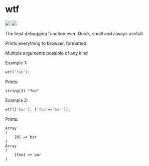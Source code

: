 # wtf
<img src="https://img.shields.io/badge/license-MIT-brightgreen"> <img src="https://img.shields.io/badge/dependencies-none-brightgreen">

The best debugging function ever. Quick, small and always usefull. 

Prints everything to browser, formatted

Multiple arguments possible of any kind

Example 1: 
```php 
wtf('foo');
```
Prints:
```
string(3) "foo"
```

Example 2: 
```php 
wtf(['bar'], ['foo'=>'bar']);
```
Prints:
```
Array
(
    [0] => bar
)
Array
(
    [foo] => bar
)
```
